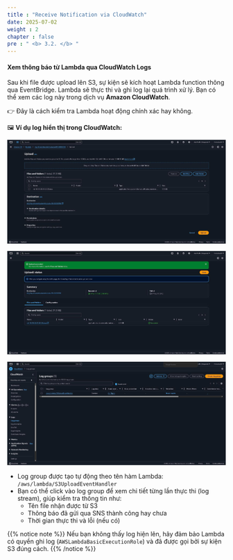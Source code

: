 ```yaml
---
title : "Receive Notification via CloudWatch"
date: 2025-07-02
weight : 2
chapter : false
pre : " <b> 3.2. </b> "
---
```


#### Xem thông báo từ Lambda qua CloudWatch Logs

Sau khi file được upload lên S3, sự kiện sẽ kích hoạt Lambda function thông qua EventBridge. Lambda sẽ thực thi và ghi log lại quá trình xử lý. Bạn có thể xem các log này trong dịch vụ **Amazon CloudWatch**.

👉 Đây là cách kiểm tra Lambda hoạt động chính xác hay không.

🖼️ **Ví dụ log hiển thị trong CloudWatch:**

![CloudWatchLogGroup](/images/upload1.jpg)

![CloudWatchLogGroup](/images/uploadTC.jpg)


![CloudWatchLogGroup](/images/cloudwhat1.jpg)

- Log group được tạo tự động theo tên hàm Lambda:  
  `/aws/lambda/S3UploadEventHandler`
- Bạn có thể click vào log group để xem chi tiết từng lần thực thi (log stream), giúp kiểm tra thông tin như:
  - Tên file nhận được từ S3
  - Thông báo đã gửi qua SNS thành công hay chưa
  - Thời gian thực thi và lỗi (nếu có)

{{% notice note %}}
Nếu bạn không thấy log hiện lên, hãy đảm bảo Lambda có quyền ghi log (`AWSLambdaBasicExecutionRole`) và đã được gọi bởi sự kiện S3 đúng cách.
{{% /notice %}}
